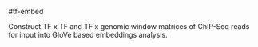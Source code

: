 #tf-embed

Construct TF x TF and TF x genomic window matrices of ChIP-Seq reads for
input into GloVe based embeddings analysis.